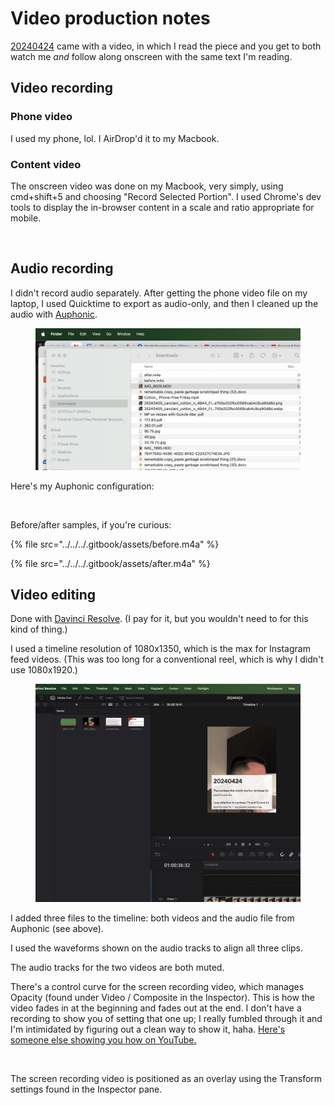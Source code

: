 # Video production notes

[20240424](./) came with a video, in which I read the piece and you get to both watch me _and_ follow along onscreen with the same text I'm reading.

## Video recording

### Phone video

I used my phone, lol. I AirDrop'd it to my Macbook.

### Content video

The onscreen video was done on my Macbook, very simply, using cmd+shift+5 and choosing "Record Selected Portion". I used Chrome's dev tools to display the in-browser content in a scale and ratio appropriate for mobile.

<figure><img src="../../../.gitbook/assets/2024-04-24 13.10.45.gif" alt=""><figcaption></figcaption></figure>

## Audio recording

I didn't record audio separately. After getting the phone video file on my laptop, I used Quicktime to export as audio-only, and then I cleaned up the audio with [Auphonic](https://auphonic.com/).

<figure><img src="../../../.gitbook/assets/2024-04-24 13.14.44.gif" alt=""><figcaption></figcaption></figure>

Here's my Auphonic configuration:

<figure><img src="../../../.gitbook/assets/Screenshot 2024-04-24 at 1.05.36 PM.png" alt=""><figcaption></figcaption></figure>

Before/after samples, if you're curious:

{% file src="../../../.gitbook/assets/before.m4a" %}

{% file src="../../../.gitbook/assets/after.m4a" %}

## Video editing

Done with [Davinci Resolve](https://www.blackmagicdesign.com/products/davinciresolve). (I pay for it, but you wouldn't need to for this kind of thing.)

I used a timeline resolution of 1080x1350, which is the max for Instagram feed videos. (This was too long for a conventional reel, which is why I didn't use 1080x1920.)

<figure><img src="../../../.gitbook/assets/2024-04-24 13.21.01.gif" alt=""><figcaption></figcaption></figure>

I added three files to the timeline: both videos and the audio file from Auphonic (see above).

I used the waveforms shown on the audio tracks to align all three clips.

The audio tracks for the two videos are both muted.

There's a control curve for the screen recording video, which manages Opacity (found under Video / Composite in the Inspector). This is how the video fades in at the beginning and fades out at the end. I don't have a recording to show you of setting that one up; I really fumbled through it and I'm intimidated by figuring out a clean way to show it, haha. [Here's someone else showing you how on YouTube.](https://www.youtube.com/watch?v=tMjeH-is0z8)

<figure><img src="../../../.gitbook/assets/Screenshot 2024-04-24 at 1.08.25 PM.png" alt=""><figcaption></figcaption></figure>

The screen recording video is positioned as an overlay using the Transform settings found in the Inspector pane.

<figure><img src="../../../.gitbook/assets/2024-04-24 13.17.40.gif" alt=""><figcaption></figcaption></figure>
